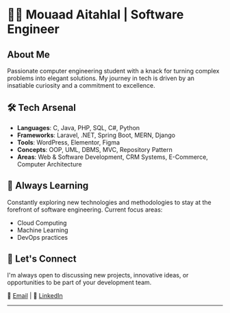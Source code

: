 # 👨‍💻 Mouaad Aitahlal | Software Engineer

## About Me

Passionate computer engineering student with a knack for turning complex problems into elegant solutions. My journey in tech is driven by an insatiable curiosity and a commitment to excellence.

## 🛠️ Tech Arsenal

- **Languages**: C, Java, PHP, SQL, C#, Python
- **Frameworks**: Laravel, .NET, Spring Boot, MERN, Django
- **Tools**: WordPress, Elementor, Figma
- **Concepts**: OOP, UML, DBMS, MVC, Repository Pattern
- **Areas**: Web & Software Development, CRM Systems, E-Commerce, Computer Architecture
<!---
## 📊 Analytics

![GitHub Stats](https://github-readme-stats.vercel.app/api?username=mouaad11&show_icons=true&theme=radical)
--->
## 🌱 Always Learning

Constantly exploring new technologies and methodologies to stay at the forefront of software engineering. Current focus areas:
- Cloud Computing
- Machine Learning
- DevOps practices

## 🤝 Let's Connect

I'm always open to discussing new projects, innovative ideas, or opportunities to be part of your development team.

📧 [Email](mailto:mouadaitahlal@gmail.com) | 🔗 [LinkedIn](https://www.linkedin.com/in/mouaad-aitahlal/) 

---


<!---
mouaad11/mouaad11 is a ✨ special ✨ repository because its `README.md` (this file) appears on your GitHub profile.
You can click the Preview link to take a look at your changes.
--->
